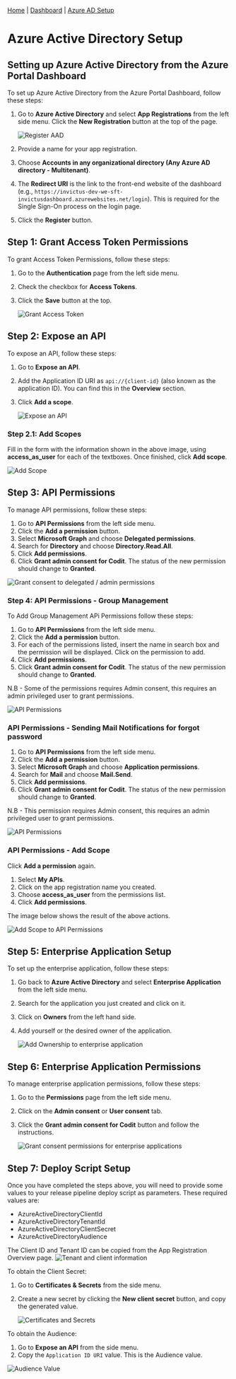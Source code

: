 [Home](../README.md) | [Dashboard](dashboard.md) | [Azure AD Setup](azureADSetup.md)

# Azure Active Directory Setup

## Setting up Azure Active Directory from the Azure Portal Dashboard

To set up Azure Active Directory from the Azure Portal Dashboard, follow these steps:

1. Go to **Azure Active Directory** and select **App Registrations** from the left side menu. Click the **New Registration** button at the top of the page.

   ![Register AAD](../images/dashboard/azureAD/aad1.JPG)

2. Provide a name for your app registration.
3. Choose **Accounts in any organizational directory (Any Azure AD directory - Multitenant)**.
4. The **Redirect URI** is the link to the front-end website of the dashboard (e.g., `https://invictus-dev-we-sft-invictusdashboard.azurewebsites.net/login`). This is required for the Single Sign-On process on the login page.
5. Click the **Register** button.

## Step 1: Grant Access Token Permissions

To grant Access Token Permissions, follow these steps:

1. Go to the **Authentication** page from the left side menu.
2. Check the checkbox for **Access Tokens**.
3. Click the **Save** button at the top.

   ![Grant Access Token](../images/dashboard/azureAD/aad12.png)

## Step 2: Expose an API

To expose an API, follow these steps:

1. Go to **Expose an API**.
2. Add the Application ID URI as `api://{client-id}` (also known as the application ID). You can find this in the **Overview** section.
3. Click **Add a scope**.

   ![Expose an API](../images/dashboard/azureAD/aad9.png)

### Step 2.1: Add Scopes

Fill in the form with the information shown in the above image, using **access_as_user** for each of the textboxes. Once finished, click **Add scope**.

   ![Add Scope](../images/dashboard/azureAD/aad10.png)

## Step 3: API Permissions

To manage API permissions, follow these steps:

1. Go to **API Permissions** from the left side menu.
2. Click the **Add a permission** button.
3. Select **Microsoft Graph** and choose **Delegated permissions**.
4. Search for **Directory** and choose **Directory.Read.All**.
5. Click **Add permissions**.
6. Click **Grant admin consent for Codit**. The status of the new permission should change to **Granted**.

![Grant consent to delegated / admin permissions](../images/dashboard/azureAD/aad8.JPG)

### Step 4: API Permissions - Group Management 

To Add Group Management APi Permissions follow these steps:

1. Go to **API Permissions** from the left side menu.
2. Click the **Add a permission** button.
3. For each of the permissions listed, insert the name in search box and the permission will be displayed. Click on the permission to add.
4. Click **Add permissions**.
5. Click **Grant admin consent for Codit**. The status of the new permission should change to **Granted**.

N.B - Some of the permissions requires Admin consent, this requires an admin privileged user to grant permissions.

![API Permissions](../images/dashboard/aad_3.JPG)

### API Permissions - Sending Mail Notifications for forgot password

1. Go to **API Permissions** from the left side menu.
2. Click the **Add a permission** button.
3. Select **Microsoft Graph** and choose **Application permissions**.
4. Search for **Mail** and choose **Mail.Send**.
5. Click **Add permissions**.
6. Click **Grant admin consent for Codit**. The status of the new permission should change to **Granted**.

N.B - This permission requires Admin consent, this requires an admin privileged user to grant permissions.

![API Permissions](../images/dashboard/azureAD/aad13.jpg)

### API Permissions - Add Scope

Click **Add a permission** again.
1. Select **My APIs**.
2. Click on the app registration name you created.
3. Choose **access_as_user** from the permissions list.
4. Click **Add permissions**.

The image below shows the result of the above actions.

![Add Scope to API Permissions](../images/dashboard/azureAD/aad11.png)

## Step 5: Enterprise Application Setup

To set up the enterprise application, follow these steps:

1. Go back to **Azure Active Directory** and select **Enterprise Application** from the left side menu.
2. Search for the application you just created and click on it.
3. Click on **Owners** from the left hand side.
4. Add yourself or the desired owner of the application.

   ![Add Ownership to enterprise application](../images/dashboard/azureAD/aad5.JPG)

## Step 6: Enterprise Application Permissions

To manage enterprise application permissions, follow these steps:

1. Go to the **Permissions** page from the left side menu.
2. Click on the **Admin consent** or **User consent** tab.
3. Click the **Grant admin consent for Codit** button and follow the instructions.

   ![Grant consent permissions for enterprise applications](../images/dashboard/azureAD/aad6.JPG)

## Step 7: Deploy Script Setup

Once you have completed the steps above, you will need to provide some values to your release pipeline deploy script as parameters. These required values are: 

- AzureActiveDirectoryClientId
- AzureActiveDirectoryTenantId
- AzureActiveDirectoryClientSecret
- AzureActiveDirectoryAudience
  
The Client ID and Tenant ID can be copied from the App Registration Overview page.
   ![Tenant and client information](../images/dashboard/azureAD/aad7.JPG)

To obtain the Client Secret: 

1. Go to **Certificates & Secrets** from the side menu.
2. Create a new secret by clicking the **New client secret** button, and copy the generated value.

   ![Certificates and Secrets](../images/dashboard/azureAD/aad4.JPG)

To obtain the Audience:

1. Go to **Expose an API** from the side menu.
2. Copy the `Application ID URI` value. This is the Audience value.
   
![Audience Value](../images/dashboard/azureAD/aad15.jpg)
   
